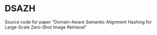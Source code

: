 # DSAZH
Source code for paper "Domain-Aware Semantic Alignment Hashing for Large-Scale Zero-Shot Image Retrieval"
